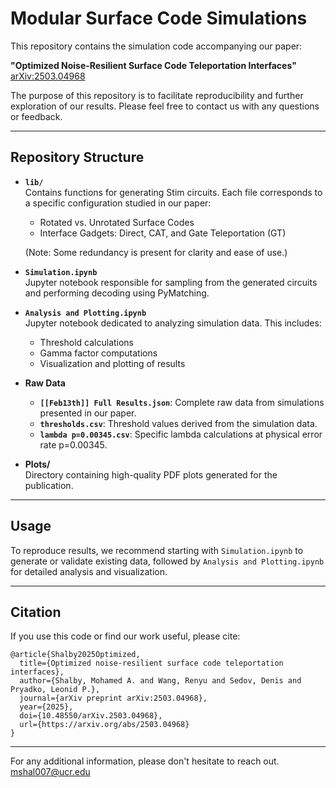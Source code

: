 # Modular Surface Code Simulations

This repository contains the simulation code accompanying our paper:

**"Optimized Noise-Resilient Surface Code Teleportation Interfaces"**  
[arXiv:2503.04968](https://arxiv.org/abs/2503.04968)

The purpose of this repository is to facilitate reproducibility and further exploration of our results. Please feel free to contact us with any questions or feedback.

---

## Repository Structure

- **`lib/`**  
  Contains functions for generating Stim circuits. Each file corresponds to a specific configuration studied in our paper:
  - Rotated vs. Unrotated Surface Codes
  - Interface Gadgets: Direct, CAT, and Gate Teleportation (GT)

  (Note: Some redundancy is present for clarity and ease of use.)

- **`Simulation.ipynb`**  
  Jupyter notebook responsible for sampling from the generated circuits and performing decoding using PyMatching.

- **`Analysis and Plotting.ipynb`**  
  Jupyter notebook dedicated to analyzing simulation data. This includes:
  - Threshold calculations
  - Gamma factor computations
  - Visualization and plotting of results

- **Raw Data**  
  - **`[[Feb13th]] Full Results.json`**: Complete raw data from simulations presented in our paper.
  - **`thresholds.csv`**: Threshold values derived from the simulation data.
  - **`lambda p=0.00345.csv`**: Specific lambda calculations at physical error rate p=0.00345.

- **Plots/**  
  Directory containing high-quality PDF plots generated for the publication.

---

## Usage

To reproduce results, we recommend starting with `Simulation.ipynb` to generate or validate existing data, followed by `Analysis and Plotting.ipynb` for detailed analysis and visualization.

---

## Citation

If you use this code or find our work useful, please cite:

```
@article{Shalby2025Optimized,
  title={Optimized noise-resilient surface code teleportation interfaces},
  author={Shalby, Mohamed A. and Wang, Renyu and Sedov, Denis and Pryadko, Leonid P.},
  journal={arXiv preprint arXiv:2503.04968},
  year={2025},
  doi={10.48550/arXiv.2503.04968},
  url={https://arxiv.org/abs/2503.04968}
}

```

---

For any additional information, please don't hesitate to reach out.
mshal007@ucr.edu
